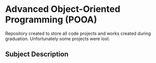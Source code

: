 # Advanced Object-Oriented Programming (POOA)

Repository created to store all code projects and works created during graduation. Unfortunately some projects were lost.

## Subject Description

